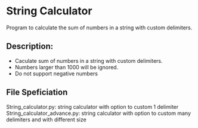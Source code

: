 # String Calculator

Program to calculate the sum of numbers in a string with custom delimiters. 

## Description:
* Caculate sum of numbers in a string with custom delimiters. 
* Numbers larger than 1000 will be ignored. 
* Do not support negative numbers

## File Speficiation
String_calculator.py: string calculator with option to custom 1 delimiter
String_calculator_advance.py: string calculator with option to custom many delimiters and with different size
